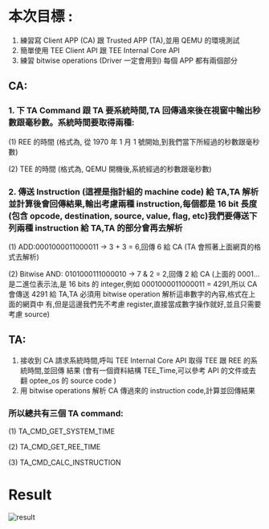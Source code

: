 # 本次目標 :
1. 練習寫 Client APP (CA) 跟 Trusted APP (TA),並用 QEMU 的環境測試
2. 簡單使用 TEE Client API 跟 TEE Internal Core API
3. 練習 bitwise operations (Driver 一定會用到)
每個 APP 都有兩個部分
## CA:
### 1. 下 TA Command 跟 TA 要系統時間,TA 回傳過來後在視窗中輸出秒數跟毫秒數。系統時間要取得兩種:

  (1) REE 的時間 (格式為, 從 1970 年 1 月 1 號開始,到我們當下所經過的秒數跟毫秒數)
  
  (2) TEE 的時間 (格式為, QEMU 開機後,系統經過的秒數跟毫秒數)

### 2. 傳送 Instruction (這裡是指計組的 machine code) 給 TA,TA 解析並計算後會回傳結果,輸出考慮兩種 instruction,每個都是 16 bit 長度 (包含 opcode, destination, source, value, flag, etc)我們要傳送下列兩種 instruction 給 TA,TA 的部分會再去解析

  (1) ADD:0001000011000011 → 3 + 3 = 6,回傳 6 給 CA (TA 會照著上面網頁的格式去解析)
  
  (2) Bitwise AND: 0101000111000010 → 7 & 2 = 2,回傳 2 給 CA
  (上面的 0001... 是二進位表示法,是 16 bits 的 integer,例如 0001000011000011 = 4291,所以
  CA 會傳送 4291 給 TA,TA 必須用 bitwise operation 解析這串數字的內容,格式在上面的網頁中
  有,但是這邊我們先不考慮 register,直接當成數字操作就好,並且只需要考慮 source)

## TA:
1. 接收到 CA 請求系統時間,呼叫 TEE Internal Core API 取得 TEE 跟 REE 的系統時間,並回傳
結果 (會有一個資料結構 TEE_Time,可以參考 API 的文件或去翻 optee_os 的 source code )
2. 用 bitwise operations 解析 CA 傳過來的 instruction code,計算並回傳結果

### 所以總共有三個 TA command:
(1) TA_CMD_GET_SYSTEM_TIME

(2) TA_CMD_GET_REE_TIME

(3) TA_CMD_CALC_INSTRUCTION

# Result
![result](https://user-images.githubusercontent.com/81294928/123715992-16988180-d8ac-11eb-912f-e48291924c5b.png)

